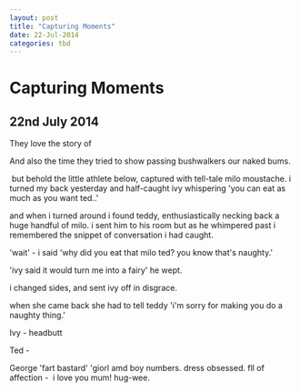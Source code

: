 ```yaml
---
layout: post
title: "Capturing Moments"
date: 22-Jul-2014
categories: tbd
---
```


# Capturing Moments

## 22nd July 2014

They love the story of



And also the time they tried to show passing bushwalkers our naked bums.

 but behold the little athlete below,   captured with tell-tale milo moustache. i turned my back yesterday and half-caught ivy whispering 'you can eat as much as you want ted..'



and when i turned around i found teddy,   enthusiastically necking back a huge handful of milo. i sent him to his room but as he whimpered past i remembered the snippet of conversation i had caught.



'wait' - i said 'why did you eat that milo ted? you know that's naughty.'

'ivy said it would turn me into a fairy' he wept.

i changed sides, and sent ivy off in disgrace.

when she came back she had to tell teddy 'i'm sorry for making you do a naughty thing.'



Ivy - headbutt

Ted -

George 'fart bastard' 'giorl amd boy numbers. dress obsessed. fll of affection -  i love you mum! hug-wee.


